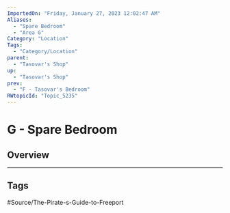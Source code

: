 ```yaml
---
ImportedOn: "Friday, January 27, 2023 12:02:47 AM"
Aliases:
  - "Spare Bedroom"
  - "Area G"
Category: "Location"
Tags:
  - "Category/Location"
parent:
  - "Tasovar's Shop"
up:
  - "Tasovar's Shop"
prev:
  - "F - Tasovar's Bedroom"
RWtopicId: "Topic_5235"
---
```

# G - Spare Bedroom
## Overview

---
## Tags
#Source/The-Pirate-s-Guide-to-Freeport

